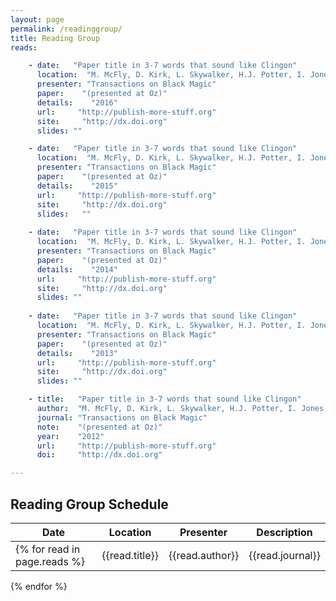 ```yaml
---
layout: page
permalink: /readinggroup/
title: Reading Group
reads:

    - date:   "Paper title in 3-7 words that sound like Clingon"
      location:  "M. McFly, D. Kirk, L. Skywalker, H.J. Potter, I. Jones, H. Houdini"
      presenter: "Transactions on Black Magic"
      paper:    "(presented at Oz)"
      details:    "2016"
      url:     "http://publish-more-stuff.org"
      site:     "http://dx.doi.org"
	  slides: ""

    - date:   "Paper title in 3-7 words that sound like Clingon"
      location:  "M. McFly, D. Kirk, L. Skywalker, H.J. Potter, I. Jones, H. Houdini"
      presenter: "Transactions on Black Magic"
      paper:    "(presented at Oz)"
      details:    "2015"
      url:     "http://publish-more-stuff.org"
      site:     "http://dx.doi.org"
	  slides:   ""
	  
    - date:   "Paper title in 3-7 words that sound like Clingon"
      location:  "M. McFly, D. Kirk, L. Skywalker, H.J. Potter, I. Jones, H. Houdini"
      presenter: "Transactions on Black Magic"
      paper:    "(presented at Oz)"
      details:    "2014"
      url:     "http://publish-more-stuff.org"
      site:     "http://dx.doi.org"
	  slides: ""
	  
    - date:   "Paper title in 3-7 words that sound like Clingon"
      location:  "M. McFly, D. Kirk, L. Skywalker, H.J. Potter, I. Jones, H. Houdini"
      presenter: "Transactions on Black Magic"
      paper:    "(presented at Oz)"
      details:    "2013"
      url:     "http://publish-more-stuff.org"
      site:     "http://dx.doi.org"
	  slides: ""

    - title:   "Paper title in 3-7 words that sound like Clingon"
      author:  "M. McFly, D. Kirk, L. Skywalker, H.J. Potter, I. Jones, H. Houdini"
      journal: "Transactions on Black Magic"
      note:    "(presented at Oz)"
      year:    "2012"
      url:     "http://publish-more-stuff.org"
      doi:     "http://dx.doi.org"

---
```


## Reading Group Schedule

| Date | Location | Presenter | Description |
|--|--|--|--| 
{% for read in page.reads %}| {{read.title}} | {{read.author}} | {{read.journal}} | {{read.year}} | 
{% endfor %}

